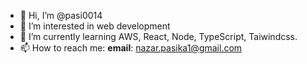 - 👋 Hi, I’m @pasi0014
- 👀 I’m interested in web development 
- 🌱 I’m currently learning AWS, React, Node, TypeScript, Taiwindcss. 
- 📫 How to reach me: **email**: nazar.pasika1@gmail.com
